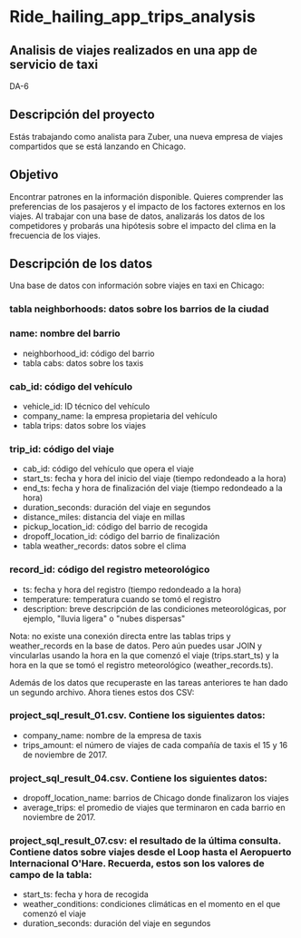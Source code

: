 # Ride_hailing_app_trips_analysis
## Analisis de viajes realizados en una app de servicio de taxi
DA-6

## Descripción del proyecto
Estás trabajando como analista para Zuber, una nueva empresa de viajes compartidos que se está lanzando en Chicago. 

## Objetivo
Encontrar patrones en la información disponible. Quieres comprender las preferencias de los pasajeros y el impacto de los factores externos en los viajes.
Al trabajar con una base de datos, analizarás los datos de los competidores y probarás una hipótesis sobre el impacto del clima en la frecuencia de los viajes.

## Descripción de los datos
Una base de datos con información sobre viajes en taxi en Chicago:

### tabla neighborhoods: datos sobre los barrios de la ciudad

### name: nombre del barrio
- neighborhood_id: código del barrio
- tabla cabs: datos sobre los taxis

### cab_id: código del vehículo
- vehicle_id: ID técnico del vehículo
- company_name: la empresa propietaria del vehículo
- tabla trips: datos sobre los viajes

### trip_id: código del viaje
- cab_id: código del vehículo que opera el viaje
- start_ts: fecha y hora del inicio del viaje (tiempo redondeado a la hora)
- end_ts: fecha y hora de finalización del viaje (tiempo redondeado a la hora)
- duration_seconds: duración del viaje en segundos
- distance_miles: distancia del viaje en millas
- pickup_location_id: código del barrio de recogida
- dropoff_location_id: código del barrio de finalización
- tabla weather_records: datos sobre el clima

### record_id: código del registro meteorológico
- ts: fecha y hora del registro (tiempo redondeado a la hora)
- temperature: temperatura cuando se tomó el registro
- description: breve descripción de las condiciones meteorológicas, por ejemplo, "lluvia ligera" o "nubes dispersas"

Nota: no existe una conexión directa entre las tablas trips y weather_records en la base de datos. Pero aún puedes usar JOIN y vincularlas usando la hora en la que comenzó el viaje (trips.start_ts) y la hora en la que se tomó el registro meteorológico (weather_records.ts).

Además de los datos que recuperaste en las tareas anteriores te han dado un segundo archivo. Ahora tienes estos dos CSV:

### project_sql_result_01.csv. Contiene los siguientes datos:

- company_name: nombre de la empresa de taxis
- trips_amount: el número de viajes de cada compañía de taxis el 15 y 16 de noviembre de 2017.

### project_sql_result_04.csv. Contiene los siguientes datos:

- dropoff_location_name: barrios de Chicago donde finalizaron los viajes
- average_trips: el promedio de viajes que terminaron en cada barrio en noviembre de 2017.

### project_sql_result_07.csv: el resultado de la última consulta. Contiene datos sobre viajes desde el Loop hasta el Aeropuerto Internacional O'Hare. Recuerda, estos son los valores de campo de la tabla:

- start_ts: fecha y hora de recogida
- weather_conditions: condiciones climáticas en el momento en el que comenzó el viaje
- duration_seconds: duración del viaje en segundos



